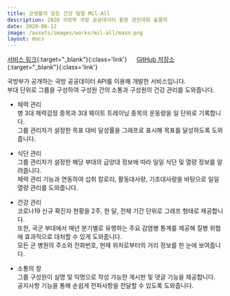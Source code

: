 ```yaml
---
title: 군생활의 모든 건강 밀알 Mil-All
description: 2020 국방부 국방 공공데이터 활용 경진대회 출품작
date: 2020-06-12
image: /assets/images/works/mil-all/main.png
layout: docs
---
```

[서비스 링크](https://mil-all.luftaquila.io){:target="_blank"}{:class='link'}
&emsp;
[GitHub 저장소](https://github.com/luftaquila/mil-all){:target="_blank"}{:class='link'}

국방부가 공개하는 국방 공공데이터 API를 이용해 개발한 서비스입니다.  
부대 단위로 그룹을 구성하여 구성원 간의 소통과 구성원의 건강 관리를 도와줍니다.  

* 체력 관리  
병 3대 체력검정 종목과 3대 웨이트 트레이닝 종목의 운동량을 일 단위로 기록합니다.  
그룹 관리자가 설정한 목표 대비 달성률을 그래프로 표시해 목표를 달성하도록 도와줍니다.

* 식단 관리  
그룹 관리자가 설정한 해당 부대의 급양대 정보에 따라 일일 식단 및 열량 정보를 알려줍니다.  
체력 관리 기능과 연동하여 섭취 칼로리, 활동대사량, 기초대사량을 바탕으로 일일 열량 관리를 도와줍니다.

* 건강 관리  
코로나19 신규 확진자 현황을 2주, 한 달, 전체 기간 단위로 그래프 형태로 제공합니다.  
또한, 국군 부대에서 매년 분기별로 유행하는 주요 감염병 통계를 제공해 질병 위협에 효과적으로 대처할 수 있게 도와줍니다.  
모든 군 병원의 주소와 전화번호, 현재 위치로부터의 거리 정보를 한 눈에 보여줍니다.

* 소통의 창  
그룹 구성원이 실명 및 익명으로 작성 가능한 게시판 및 댓글 기능을 제공합니다.  
공지사항 기능을 통해 손쉽게 전파사항을 전달할 수 있도록 도와줍니다.